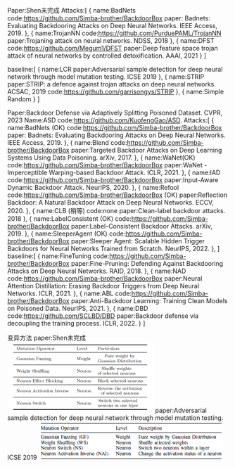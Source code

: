 Paper:Shen未完成
Attacks:[
{
    name:BadNets
    code:https://github.com/Simba-brother/BackdoorBox
    paper: Badnets: Evaluating Backdooring Attacks on Deep Neural Networks. IEEE Access, 2019.
},
{
    name:TrojanNN
    code:https://github.com/PurduePAML/TrojanNN
    paper:Trojaning attack on neural networks. NDSS, 2018
},
{
    name:DFST
    code:https://github.com/Megum1/DFST
    paper:Deep feature space trojan attack of neural networks by controlled detoxification. AAAI, 2021
}
]
<!--backdoor detection-->
baseline:[
{
    name:LCR
    paper:Adversarial sample detection for deep neural network through model mutation testing. ICSE 2019
},
{
    name:STRIP
    paper:STRIP: a defence against trojan attacks on deep neural networks. ACSAC, 2019
    code:https://github.com/garrisongys/STRIP
},
{
    name:Simple Random
}
]

Paper:Backdoor Defense via Adaptively Splitting Poisoned Dataset. CVPR, 2023
Name:ASD
code:https://github.com/KuofengGao/ASD.
Attacks:[
{
    name:BadNets (OK)
    code:https://github.com/Simba-brother/BackdoorBox
    paper: Badnets: Evaluating Backdooring Attacks on Deep Neural Networks. IEEE Access, 2019.
},
{
    name:Blend
    code:https://github.com/Simba-brother/BackdoorBox
    paper:Targeted Backdoor Attacks on Deep Learning Systems Using Data Poisoning. arXiv, 2017.
},
{
    name:WaNet(OK)
    code:https://github.com/Simba-brother/BackdoorBox 
    paper:WaNet - Imperceptible Warping-based Backdoor Attack. ICLR, 2021.
},
{
    name:IAD
    code:https://github.com/Simba-brother/BackdoorBox
    paper:Input-Aware Dynamic Backdoor Attack. NeurIPS, 2020.
},
{
    name:Refool
    code:https://github.com/Simba-brother/BackdoorBox (OK)
    paper:Reflection Backdoor: A Natural Backdoor Attack on Deep Neural Networks. ECCV, 2020.
},
{
    name:CLB (稍等)
    code:none
    paper:Clean-label backdoor attacks. 2018
},
{
    name:LabelConsistent (OK)
    code:https://github.com/Simba-brother/BackdoorBox
    paper:Label-Consistent Backdoor Attacks. arXiv, 2019.
},
{
    name:SleeperAgent (OK)
    code:https://github.com/Simba-brother/BackdoorBox
    paper:Sleeper Agent: Scalable Hidden Trigger Backdoors for Neural Networks Trained from Scratch. NeurIPS, 2022.
},
]
baseline:[
{
    name:FineTuning
    code:https://github.com/Simba-brother/BackdoorBox
    paper:Fine-Pruning: Defending Against Backdooring Attacks on Deep Neural Networks. RAID, 2018.
},
{
    name:NAD
    code:https://github.com/Simba-brother/BackdoorBox
    paper:Neural Attention Distillation: Erasing Backdoor Triggers from Deep Neural Networks. ICLR, 2021.
},
{
    name:ABL
    code:https://github.com/Simba-brother/BackdoorBox
    paper:Anti-Backdoor Learning: Training Clean Models on Poisoned Data. NeurIPS, 2021.
},
{
    name:DBD
    code:https://github.com/SCLBD/DBD
    paper:Backdoor defense via decoupling the training process. ICLR, 2022.
}
]

变异方法
paper:Shen未完成
<img src="image.png" style="zoom:40%">
paper:Adversarial sample detection for deep neural network through model mutation testing. ICSE 2019
<img src="image-1.png" style="zoom:100%">
